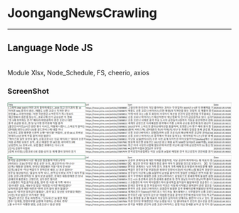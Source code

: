 # JoongangNewsCrawling
---------------------
<h2>Language <strong>Node JS</strong></h2><br>
Module Xlsx, Node_Schedule, FS, cheerio, axios

<h3>ScreenShot</h3>
<p float="left">
  <img src="/ScreenShot/RsultMoney.PNG" width="1000" /><br>
  <img src="/ScreenShot/ResultPolitices.PNG" width="1000" /> 
</p>
